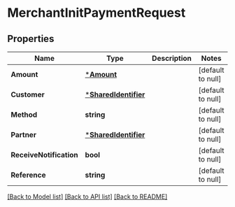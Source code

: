 # MerchantInitPaymentRequest

## Properties
Name | Type | Description | Notes
------------ | ------------- | ------------- | -------------
**Amount** | [***Amount**](.amount.md) |  | [default to null]
**Customer** | [***SharedIdentifier**](shared.Identifier.md) |  | [default to null]
**Method** | **string** |  | [default to null]
**Partner** | [***SharedIdentifier**](shared.Identifier.md) |  | [default to null]
**ReceiveNotification** | **bool** |  | [default to null]
**Reference** | **string** |  | [default to null]

[[Back to Model list]](../README.md#documentation-for-models) [[Back to API list]](../README.md#documentation-for-api-endpoints) [[Back to README]](../README.md)

